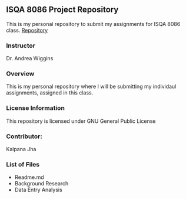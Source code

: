 ## ISQA 8086 Project Repository
This is my personal repository to submit my assignments for ISQA 8086 class.
[Repository](https://github.com/kalpanajha/8086assign1)

### Instructor

Dr. Andrea Wiggins

### Overview
This is my personal repository where I will be submitting my individaul assignments, assigned in this class. 

### License Information
This repository is licensed under GNU General Public License

### Contributor:
Kalpana Jha

### List of Files
* Readme.md
* Background Research
* Data Entry Analysis

